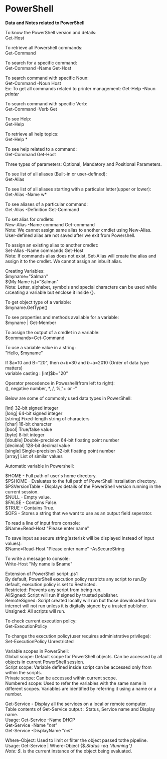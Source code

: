 # PowerShell
<b>Data and Notes related to PowerShell</b>   

To know the PowerShell version and details:  
Get-Host  

To retrieve all Powershell commands:  
Get-Command  

To search for a specific command:  
Get-Command -Name Get-Host  

To search command with specific Noun:  
Get-Command -Noun Host  
Ex: To get all commands related to printer management: Get-Help -Noun *printer*

To search command with specific Verb:  
Get-Command -Verb Get  

To see Help:  
Get-Help  

To retrieve all help topics:  
Get-Help *

To see help related to a command:  
Get-Command Get-Host  

Three types of parameters: Optional, Mandatory and Positional Parameters.  

To see list of all aliases (Built-in or user-defined):  
Get-Alias  

To see list of all aliases starting with a particular letter(upper or lower):  
Get-Alias -Name w*  

To see aliases of a particular command:  
Get-Alias -Definition Get-Command  

To set alias for cmdlets:  
New-Alias -Name command Get-command  
Note: We cannot assign same alias to another cmdlet using New-Alias. User-defined alias are not saved after we exit from Powershell.  

To assign an existing alias to another cmdlet:  
Set-Alias -Name commands Get-Host  
Note: If commands alias does not exist, Set-Alias will create the alias and assign it to the cmdlet. We cannot assign an inbuilt alias.  

Creating Variables:  
$myname="Salman"  
${My Name is}="Salman"  
Note: Letter, alphabet, symbols and special characters can be used while crceating a variable but enclose it inside {}.  

To get object type of a variable:  
$myname.GetType()  

To see properties and methods available for a variable:  
$myname | Get-Member  

To assign the output of a cmdlet in a variable:  
$commands=Get-Command  

To use a variable value in a string:  
"Hello, $myname"  

If $a=10 and B="20", then $a+$b=30 and $b+$a=2010 (Order of data type matters)  
variable casting : [int]$b="20"  

Operator precedence in Poweshell(from left to right):  
(), negative number, *, /, %,"+ or -"  

Below are some of commonly used data types in PowerShell:  

[int] 32-bit signed integer  
[long] 64-bit signed integer  
[string] Fixed-length string of characters  
[char] 16-bit character  
[bool] True/false value  
[byte] 8-bit integer  
[double] Double-precision 64-bit floating point number  
[decimal] 128-bit decimal value  
[single] Single-precision 32-bit floating point number  
[array] List of similar values  

Automatic variable in Powershell:  

$HOME - Full path of user's home directory.  
$PSHOME - Evaluates to the full path of PowerShell installation directory.  
$PSVersionTable - Displays details of the PowerShell version running in the current session.  
$NULL - Empty value.  
$FALSE - Contains False.    
$TRUE - Contains True.  
$OFS - Stores a string that we want to use as an output field seperator.  

To read a line of input from console:  
$Name=Read-Host "Please enter name"  

To save input as secure string(asterisk will be displayed instead of input values):  
$Name=Read-Host "Please enter name" -AsSecureString  

To write a message to console:  
Write-Host "My name is $name"  

Extension of PowerShell script:.ps1  
By default, PowerShell execution policy restricts any script to run.By default, execution policy is set to Restricted.  
Restricted: Prevents any script from being run.  
AllSigned: Script will run if signed by trusted publisher.  
RemoteSigned: Script created locally will run but those downloaded from internet will not run unless it is digitally signed by a trusted publisher.  
Unsigned: All scripts will run.  

To check current execution policy:  
Get-ExecutionPolicy  

To change the execution policy(user requires administrative privilege):  
Set-ExecutionPolicy Unrestricted  

Variable scopes in PowerShell:  
Global scope: Default scope for PowerShell objects. Can be accessed by all objects in current PowerShell session.  
Script scope: Variable defined inside script can be accessed only from within the scripts.  
Private scope: Can be accessed within current scope.  
Numbered scope: Used to refer the variables with the same name in different scopes. Variables are identified by referring it using a name or a number.  

Get-Service - Display all the services on a local or remote computer.  
Table contents of Get-Service output : Status, Service name and Display name.  
Usage: Get-Service -Name DHCP  
       Get-Service -Name "*net*"  
       Get-Service -DisplayName "*net*"  

Where-Object: Used to limit or filter the object passed tothe pipeline.  
Usage: Get-Service | Where-Object {$_.Status -eq "Running"}  
Note: $_. is the current instance of the object being evaluated.  











